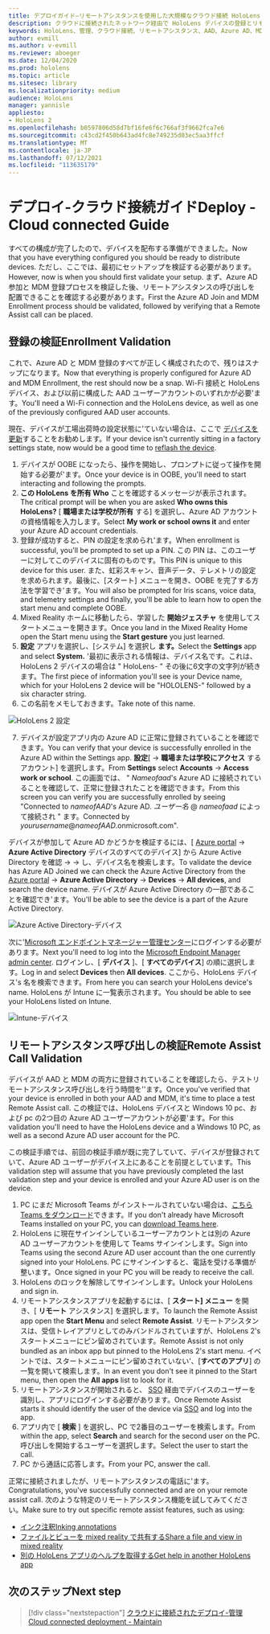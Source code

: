 ```yaml
---
title: デプロイガイド–リモートアシスタンスを使用した大規模なクラウド接続 HoloLens 2 デプロイ
description: クラウドに接続されたネットワーク経由で HoloLens デバイスの登録とリモートアシスタンスを検証する方法について説明します。
keywords: HoloLens、管理、クラウド接続、リモートアシスタンス、AAD、Azure AD、MDM、モバイルデバイス管理
author: evmill
ms.author: v-evmill
ms.reviewer: aboeger
ms.date: 12/04/2020
ms.prod: hololens
ms.topic: article
ms.sitesec: library
ms.localizationpriority: medium
audience: HoloLens
manager: yannisle
appliesto:
- HoloLens 2
ms.openlocfilehash: b0597806d58d7bf16fe6f6c766af3f9662fca7e6
ms.sourcegitcommit: c43cd2f450b643ad4fc8e749235d03ec5aa3ffcf
ms.translationtype: MT
ms.contentlocale: ja-JP
ms.lasthandoff: 07/12/2021
ms.locfileid: "113635179"
---
```

# <a name="deploy---cloud-connected-guide"></a><span data-ttu-id="3f1cb-104">デプロイ-クラウド接続ガイド</span><span class="sxs-lookup"><span data-stu-id="3f1cb-104">Deploy - Cloud connected Guide</span></span>

<span data-ttu-id="3f1cb-105">すべての構成が完了したので、デバイスを配布する準備ができました。</span><span class="sxs-lookup"><span data-stu-id="3f1cb-105">Now that you have everything configured you should be ready to distribute devices.</span></span> <span data-ttu-id="3f1cb-106">ただし、ここでは、最初にセットアップを検証する必要があります。</span><span class="sxs-lookup"><span data-stu-id="3f1cb-106">However, now is when you should first validate your setup.</span></span> <span data-ttu-id="3f1cb-107">まず、Azure AD 参加と MDM 登録プロセスを検証した後、リモートアシスタンスの呼び出しを配置できることを確認する必要があります。</span><span class="sxs-lookup"><span data-stu-id="3f1cb-107">First the Azure AD Join and MDM Enrollment process should be validated, followed by verifying that a Remote Assist call can be placed.</span></span>

## <a name="enrollment-validation"></a><span data-ttu-id="3f1cb-108">登録の検証</span><span class="sxs-lookup"><span data-stu-id="3f1cb-108">Enrollment Validation</span></span>

<span data-ttu-id="3f1cb-109">これで、Azure AD と MDM 登録のすべてが正しく構成されたので、残りはスナップになります。</span><span class="sxs-lookup"><span data-stu-id="3f1cb-109">Now that everything is properly configured for Azure AD and MDM Enrollment, the rest should now be a snap.</span></span> <span data-ttu-id="3f1cb-110">Wi-Fi 接続と HoloLens デバイス、および以前に構成した AAD ユーザーアカウントのいずれかが必要&#39;ます。</span><span class="sxs-lookup"><span data-stu-id="3f1cb-110">You&#39;ll need a Wi-Fi connection and the HoloLens device, as well as one of the previously configured AAD user accounts.</span></span>

<span data-ttu-id="3f1cb-111">現在、デバイスが工場出荷時の設定状態に&#39;ていない場合は、ここで [デバイスを更新](/hololens/hololens-recovery#clean-reflash-the-device)することをお勧めします。</span><span class="sxs-lookup"><span data-stu-id="3f1cb-111">If your device isn&#39;t currently sitting in a factory settings state, now would be a good time to [reflash the device](/hololens/hololens-recovery#clean-reflash-the-device).</span></span>

1. <span data-ttu-id="3f1cb-112">デバイスが OOBE になったら、操作を開始し、プロンプトに従って操作を開始する必要が&#39;ます。</span><span class="sxs-lookup"><span data-stu-id="3f1cb-112">Once your device is in OOBE, you&#39;ll need to start interacting and following the prompts.</span></span> 
1. <span data-ttu-id="3f1cb-113">**この HoloLens を所有 Who** ことを確認するメッセージが表示されます。</span><span class="sxs-lookup"><span data-stu-id="3f1cb-113">The critical prompt will be when you are asked **Who owns this HoloLens?**</span></span> <span data-ttu-id="3f1cb-114">[ **職場または学校が所有** する] を選択し、Azure AD アカウントの資格情報を入力します。</span><span class="sxs-lookup"><span data-stu-id="3f1cb-114">Select **My work or school owns it** and enter your Azure AD account credentials.</span></span>
1. <span data-ttu-id="3f1cb-115">登録が成功すると、PIN の設定を求められ&#39;ます。</span><span class="sxs-lookup"><span data-stu-id="3f1cb-115">When enrollment is successful, you&#39;ll be prompted to set up a PIN.</span></span> <span data-ttu-id="3f1cb-116">この PIN は、このユーザーに対してこのデバイスに固有のものです。</span><span class="sxs-lookup"><span data-stu-id="3f1cb-116">This PIN is unique to this device for this user.</span></span> <span data-ttu-id="3f1cb-117">また、虹彩スキャン、音声データ、テレメトリの設定を求められます。最後に、[スタート] メニューを開き、OOBE を完了する方法を学習でき&#39;ます。</span><span class="sxs-lookup"><span data-stu-id="3f1cb-117">You will also be prompted for Iris scans, voice data, and telemetry settings and finally, you&#39;ll be able to learn how to open the start menu and complete OOBE.</span></span>
1. <span data-ttu-id="3f1cb-118">Mixed Reality ホームに移動したら、学習した **開始ジェスチャ** を使用してスタートメニューを開きます。</span><span class="sxs-lookup"><span data-stu-id="3f1cb-118">Once you land in the Mixed Reality Home open the Start menu using the **Start gesture** you just learned.</span></span>
1. <span data-ttu-id="3f1cb-119">**設定** アプリを選択し、[システム] を選択し **ます。**</span><span class="sxs-lookup"><span data-stu-id="3f1cb-119">Select the **Settings** app and select **System.**</span></span> <span data-ttu-id="3f1cb-120">&#39;最初に表示される情報は、デバイス名です。これは、HoloLens 2 デバイスの場合は &quot; HoloLens- &quot; その後に6文字の文字列が続きます。</span><span class="sxs-lookup"><span data-stu-id="3f1cb-120">The first piece of information you&#39;ll see is your Device name, which for your HoloLens 2 device will be &quot;HOLOLENS-&quot; followed by a six character string.</span></span>
1. <span data-ttu-id="3f1cb-121">この名前をメモしておきます。</span><span class="sxs-lookup"><span data-stu-id="3f1cb-121">Take note of this name.</span></span>

![HoloLens 2 設定](./images/hololens2-settings-about.jpg)

7. <span data-ttu-id="3f1cb-123">デバイスが設定アプリ内の Azure AD に正常に登録されていることを確認できます。</span><span class="sxs-lookup"><span data-stu-id="3f1cb-123">You can verify that your device is successfully enrolled in the Azure AD within the Settings app.</span></span> <span data-ttu-id="3f1cb-124">**設定**[   ->  **職場または学校にアクセス** するアカウント] を選択します。</span><span class="sxs-lookup"><span data-stu-id="3f1cb-124">From **Settings** select **Accounts** -> **Access work or school**.</span></span> <span data-ttu-id="3f1cb-125">この画面では、 &quot; _Nameofaad_&#39;s Azure AD に接続されていることを確認して、正常に登録されたことを確認できます。</span><span class="sxs-lookup"><span data-stu-id="3f1cb-125">From this screen you can verify you are successfully enrolled by seeing &quot;Connected to _nameofAAD_&#39;s Azure AD.</span></span> <span data-ttu-id="3f1cb-126">_ユーザー名_ @ _nameofaad_ によって接続され &quot; ます。</span><span class="sxs-lookup"><span data-stu-id="3f1cb-126">Connected by _yourusername_@_nameofAAD_.onmicrosoft.com&quot;.</span></span>


<span data-ttu-id="3f1cb-127">デバイスが参加して Azure AD かどうかを検証するには、[ [Azure portal](https://portal.azure.com/#home)  ->  **Azure Active Directory** デバイスのすべてのデバイス] から Azure Active Directory を確認  ->    ->  し、デバイス名を検索します。</span><span class="sxs-lookup"><span data-stu-id="3f1cb-127">To validate the device has Azure AD Joined we can check the Azure Active Directory from the [Azure portal](https://portal.azure.com/#home) -> **Azure Active Directory** -> **Devices** -> **All devices**, and search the device name.</span></span> <span data-ttu-id="3f1cb-128">デバイスが Azure Active Directory の一部であることを確認でき&#39;ます。</span><span class="sxs-lookup"><span data-stu-id="3f1cb-128">You&#39;ll be able to see the device is a part of the Azure Active Directory.</span></span>


![Azure Active Directory-デバイス](./images/aad-enrollment.png)

<span data-ttu-id="3f1cb-130">次に&#39;[Microsoft エンドポイントマネージャー管理センター](https://endpoint.microsoft.com/#home)にログインする必要があります。</span><span class="sxs-lookup"><span data-stu-id="3f1cb-130">Next you&#39;ll need to log into the [Microsoft Endpoint Manager admin center](https://endpoint.microsoft.com/#home).</span></span> <span data-ttu-id="3f1cb-131">ログインし、[ **デバイス** ]、[ **すべてのデバイス**] の順に選択します。</span><span class="sxs-lookup"><span data-stu-id="3f1cb-131">Log in and select **Devices** then **All devices**.</span></span> <span data-ttu-id="3f1cb-132">ここから、HoloLens デバイス&#39;s 名を検索できます。</span><span class="sxs-lookup"><span data-stu-id="3f1cb-132">From here you can search your HoloLens device&#39;s name.</span></span> <span data-ttu-id="3f1cb-133">HoloLens が Intune に一覧表示されます。</span><span class="sxs-lookup"><span data-stu-id="3f1cb-133">You should be able to see your HoloLens listed on Intune.</span></span>

![Intune-デバイス](./images/endpoint-all-devices-enrolled.png)

## <a name="remote-assist-call-validation"></a><span data-ttu-id="3f1cb-135">リモートアシスタンス呼び出しの検証</span><span class="sxs-lookup"><span data-stu-id="3f1cb-135">Remote Assist Call Validation</span></span>

<span data-ttu-id="3f1cb-136">デバイスが AAD と MDM の両方に登録されていることを確認したら、テストリモートアシスタンス呼び出しを行う時間を&#39;&#39;ます。</span><span class="sxs-lookup"><span data-stu-id="3f1cb-136">Once you&#39;ve verified that your device is enrolled in both your AAD and MDM, it&#39;s time to place a test Remote Assist call.</span></span> <span data-ttu-id="3f1cb-137">この検証では、HoloLens デバイスと Windows 10 pc、および pc の2つ目の Azure AD ユーザーアカウントが必要&#39;ます。</span><span class="sxs-lookup"><span data-stu-id="3f1cb-137">For this validation you&#39;ll need to have the HoloLens device and a Windows 10 PC, as well as a second Azure AD user account for the PC.</span></span>

<span data-ttu-id="3f1cb-138">この検証手順では、前回の検証手順が既に完了していて、デバイスが登録されていて、Azure AD ユーザーがデバイス上にあることを前提としています。</span><span class="sxs-lookup"><span data-stu-id="3f1cb-138">This validation step will assume that you have previously completed the last validation step and your device is enrolled and your Azure AD user is on the device.</span></span>


1. <span data-ttu-id="3f1cb-139">PC にまだ Microsoft Teams がインストールされていない場合は、[こちら Teams をダウンロード](https://www.microsoft.com/microsoft-365/microsoft-teams/download-app)できます。</span><span class="sxs-lookup"><span data-stu-id="3f1cb-139">If you don't already have Microsoft Teams installed on your PC, you can [download Teams here](https://www.microsoft.com/microsoft-365/microsoft-teams/download-app).</span></span>
2. <span data-ttu-id="3f1cb-140">HoloLens に現在サインインしているユーザーアカウントとは別の Azure AD ユーザーアカウントを使用して Teams サインインします。</span><span class="sxs-lookup"><span data-stu-id="3f1cb-140">Sign into Teams using the second  Azure AD user account than the one currently signed into your HoloLens.</span></span> <span data-ttu-id="3f1cb-141">PC にサインインすると、電話を受ける準備が整います。</span><span class="sxs-lookup"><span data-stu-id="3f1cb-141">Once signed in your PC you will be ready to receive the call.</span></span>
3. <span data-ttu-id="3f1cb-142">HoloLens のロックを解除してサインインします。</span><span class="sxs-lookup"><span data-stu-id="3f1cb-142">Unlock your HoloLens and sign in.</span></span>
4. <span data-ttu-id="3f1cb-143">リモートアシスタンスアプリを起動するには、[ **スタート] メニュー** を開き、[ **リモート** アシスタンス] を選択します。</span><span class="sxs-lookup"><span data-stu-id="3f1cb-143">To launch the Remote Assist app open the **Start Menu** and select **Remote Assist**.</span></span> <span data-ttu-id="3f1cb-144">リモートアシスタンスは、受信トレイアプリとしてのみバンドルされていますが、HoloLens 2&#39;s スタートメニューにピン留めされています。</span><span class="sxs-lookup"><span data-stu-id="3f1cb-144">Remote Assist is not only bundled as an inbox app but pinned to the HoloLens 2&#39;s start menu.</span></span> <span data-ttu-id="3f1cb-145">イベントでは、スタートメニューにピン留めされていない&#39;、[**すべてのアプリ**] の一覧を開いて検索します。</span><span class="sxs-lookup"><span data-stu-id="3f1cb-145">In an event you don&#39;t see it pinned to the Start menu, then open the **All apps** list to look for it.</span></span>
5. <span data-ttu-id="3f1cb-146">リモートアシスタンスが開始されると、 [SSO](/azure/active-directory/manage-apps/what-is-single-sign-on) 経由でデバイスのユーザーを識別し、アプリにログインする必要があります。</span><span class="sxs-lookup"><span data-stu-id="3f1cb-146">Once Remote Assist starts it should identify the user of the device via [SSO](/azure/active-directory/manage-apps/what-is-single-sign-on) and log into the app.</span></span>
6. <span data-ttu-id="3f1cb-147">アプリ内で [ **検索** ] を選択し、PC で2番目のユーザーを検索します。</span><span class="sxs-lookup"><span data-stu-id="3f1cb-147">From within the app, select **Search** and search for the second user on the PC.</span></span> <span data-ttu-id="3f1cb-148">呼び出しを開始するユーザーを選択します。</span><span class="sxs-lookup"><span data-stu-id="3f1cb-148">Select the user to start the call.</span></span>
7. <span data-ttu-id="3f1cb-149">PC から通話に応答します。</span><span class="sxs-lookup"><span data-stu-id="3f1cb-149">From your PC, answer the call.</span></span>

<span data-ttu-id="3f1cb-150">正常に接続されましたが、リモートアシスタンスの電話に&#39;ます。</span><span class="sxs-lookup"><span data-stu-id="3f1cb-150">Congratulations, you&#39;ve successfully connected and are on your remote assist call.</span></span> <span data-ttu-id="3f1cb-151">次のような特定のリモートアシスタンス機能を試してみてください。</span><span class="sxs-lookup"><span data-stu-id="3f1cb-151">Make sure to try out specific remote assist features, such as using:</span></span>

- [<span data-ttu-id="3f1cb-152">インク注釈</span><span class="sxs-lookup"><span data-stu-id="3f1cb-152">Inking annotations</span></span>](/dynamics365/mixed-reality/remote-assist/add-annotations-hololens)
- [<span data-ttu-id="3f1cb-153">ファイルとビューを mixed reality で共有する</span><span class="sxs-lookup"><span data-stu-id="3f1cb-153">Share a file and view in mixed reality</span></span>](/dynamics365/mixed-reality/remote-assist/display-save-files)
- [<span data-ttu-id="3f1cb-154">別の HoloLens アプリのヘルプを取得する</span><span class="sxs-lookup"><span data-stu-id="3f1cb-154">Get help in another HoloLens app</span></span>](/dynamics365/mixed-reality/remote-assist/get-help-hololens-app-hololens)

## <a name="next-step"></a><span data-ttu-id="3f1cb-155">次のステップ</span><span class="sxs-lookup"><span data-stu-id="3f1cb-155">Next step</span></span>

> [!div class="nextstepaction"]
> [<span data-ttu-id="3f1cb-156">クラウドに接続されたデプロイ-管理</span><span class="sxs-lookup"><span data-stu-id="3f1cb-156">Cloud connected deployment - Maintain</span></span>](hololens2-cloud-connected-maintain.md)